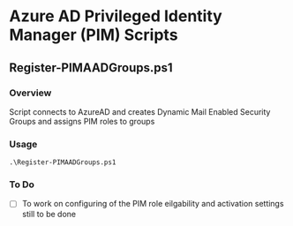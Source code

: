 # Azure AD Privileged Identity Manager (PIM) Scripts

## Register-PIMAADGroups.ps1
### Overview
 Script connects to AzureAD and creates Dynamic Mail Enabled Security Groups and assigns PIM roles to groups
### Usage
```
.\Register-PIMAADGroups.ps1
````
### To Do
- [ ] To work on configuring of the PIM role eilgability and activation settings still to be done
